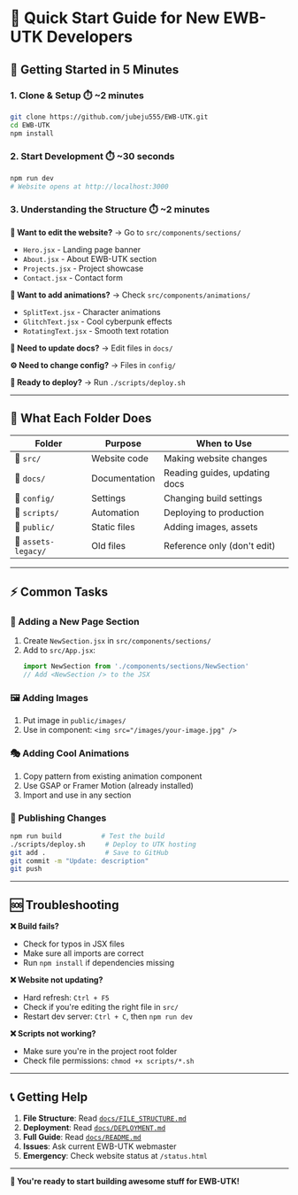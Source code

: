 # 🎯 Quick Start Guide for New EWB-UTK Developers

## 🚀 Getting Started in 5 Minutes

### 1. **Clone & Setup** ⏱️ ~2 minutes
```bash
git clone https://github.com/jubeju555/EWB-UTK.git
cd EWB-UTK
npm install
```

### 2. **Start Development** ⏱️ ~30 seconds
```bash
npm run dev
# Website opens at http://localhost:3000
```

### 3. **Understanding the Structure** ⏱️ ~2 minutes

**🔧 Want to edit the website?** → Go to `src/components/sections/`
- `Hero.jsx` - Landing page banner
- `About.jsx` - About EWB-UTK section  
- `Projects.jsx` - Project showcase
- `Contact.jsx` - Contact form

**🎨 Want to add animations?** → Check `src/components/animations/`
- `SplitText.jsx` - Character animations
- `GlitchText.jsx` - Cool cyberpunk effects
- `RotatingText.jsx` - Smooth text rotation

**📝 Need to update docs?** → Edit files in `docs/`

**⚙️ Need to change config?** → Files in `config/`

**🚀 Ready to deploy?** → Run `./scripts/deploy.sh`

---

## 📁 What Each Folder Does

| Folder | Purpose | When to Use |
|--------|---------|-------------|
| 📁 `src/` | Website code | Making website changes |
| 📁 `docs/` | Documentation | Reading guides, updating docs |
| 📁 `config/` | Settings | Changing build settings |  
| 📁 `scripts/` | Automation | Deploying to production |
| 📁 `public/` | Static files | Adding images, assets |
| 📁 `assets-legacy/` | Old files | Reference only (don't edit) |

---

## ⚡ Common Tasks

### 🎨 Adding a New Page Section
1. Create `NewSection.jsx` in `src/components/sections/`
2. Add to `src/App.jsx`:
   ```jsx
   import NewSection from './components/sections/NewSection'
   // Add <NewSection /> to the JSX
   ```

### 🖼️ Adding Images
1. Put image in `public/images/`
2. Use in component: `<img src="/images/your-image.jpg" />`

### 🎭 Adding Cool Animations
1. Copy pattern from existing animation component
2. Use GSAP or Framer Motion (already installed)
3. Import and use in any section

### 🚀 Publishing Changes
```bash
npm run build          # Test the build
./scripts/deploy.sh     # Deploy to UTK hosting
git add .               # Save to GitHub
git commit -m "Update: description"
git push
```

---

## 🆘 Troubleshooting

**❌ Build fails?**
- Check for typos in JSX files
- Make sure all imports are correct
- Run `npm install` if dependencies missing

**❌ Website not updating?**
- Hard refresh: `Ctrl + F5`
- Check if you're editing the right file in `src/`
- Restart dev server: `Ctrl + C`, then `npm run dev`

**❌ Scripts not working?**
- Make sure you're in the project root folder
- Check file permissions: `chmod +x scripts/*.sh`

---

## 📞 Getting Help

1. **File Structure**: Read [`docs/FILE_STRUCTURE.md`](./FILE_STRUCTURE.md)
2. **Deployment**: Read [`docs/DEPLOYMENT.md`](./DEPLOYMENT.md)
3. **Full Guide**: Read [`docs/README.md`](./README.md)
4. **Issues**: Ask current EWB-UTK webmaster
5. **Emergency**: Check website status at `/status.html`

---

**🎉 You're ready to start building awesome stuff for EWB-UTK!**
